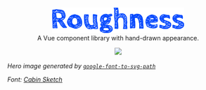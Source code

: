 <p align="center">
<a href="https://github.com/CyanSalt/roughness">
  <img src="https://raw.githubusercontent.com/CyanSalt/roughness/main/public/roughness.svg" alt="Roughness" width="300">
</a>
<br>
A Vue component library with hand-drawn appearance.
</p>

<p align="center">
  <a href="https://www.npmjs.com/package/roughness">
    <img src="https://img.shields.io/npm/v/roughness.svg">
  </a>
</p>

*Hero image generated by [`google-font-to-svg-path`](https://danmarshall.github.io/google-font-to-svg-path/)*

*Font: [Cabin Sketch](https://fonts.google.com/specimen/Cabin+Sketch)*
